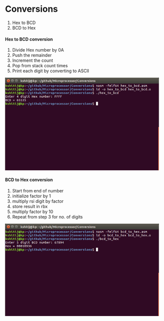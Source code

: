 # Conversions
1. Hex to BCD
1. BCD to Hex

#### Hex to BCD conversion
1. Divide Hex number by 0A
1. Push the remainder
1. Increment the count
1. Pop from stack count times
1. Print each digit by converting to ASCII

![](screenshots/conv_1.png)


#### BCD to Hex conversion
1. Start from end of number
1. initialize factor by 1
1. multiply rsi digit by factor
1. store result in rbx
1. multiply factor by 10
1. Repeat from step 3 for no. of digits

![](screenshots/conv_2.png)
